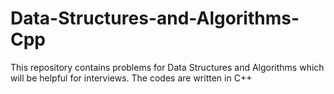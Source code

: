 # Data-Structures-and-Algorithms-Cpp
This repository contains problems for Data Structures and Algorithms which will be helpful for interviews. The codes are written in C++
